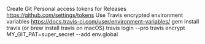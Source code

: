 Create Git Personal access tokens for Releases https://github.com/settings/tokens
Use Travis encrypted environment variables https://docs.travis-ci.com/user/environment-variables/
gem install travis (or brew install travis on macOS)
    travis login --pro
    travis encrypt MY_GIT_PAT=super_secret --add env.global

